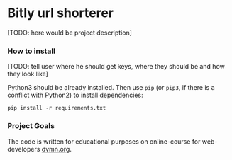 # Bitly url shorterer

[TODO: here would be project description]

### How to install

[TODO: tell user where he should get keys, where they should be and how they look like]

Python3 should be already installed. 
Then use `pip` (or `pip3`, if there is a conflict with Python2) to install dependencies:
```
pip install -r requirements.txt
```

### Project Goals

The code is written for educational purposes on online-course for web-developers [dvmn.org](https://dvmn.org/).